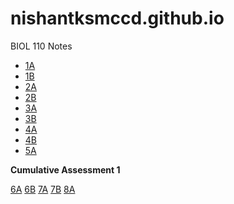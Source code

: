 # nishantksmccd.github.io
BIOL 110 Notes

* [1A](./1A.md)  
* [1B](./1B.md)  
* [2A](./2A.md)  
* [2B](./2B.md)  
* [3A](./3A.md)  
* [3B](./3B.md)  
* [4A](./4A.md)  
* [4B](./4B.md)  
* [5A](./5A.md)  

**Cumulative Assessment 1**

[6A](./6A.md)
[6B](./6B.md)
[7A](./7A.md)
[7B](./7B.md)
[8A](./8A.md)
